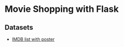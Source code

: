 # Movie Shopping with Flask

## Datasets
- [IMDB list with poster](https://github.com/benckx/dnn-movie-posters/tree/master)
